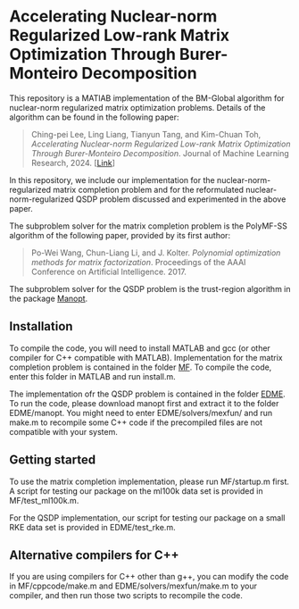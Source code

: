 # Accelerating Nuclear-norm Regularized Low-rank Matrix Optimization Through Burer-Monteiro Decomposition

This repository is a MATlAB implementation of the BM-Global algorithm for nuclear-norm regularized matrix optimization problems.
Details of the algorithm can be found in the following paper:
>  Ching-pei Lee, Ling Liang, Tianyun Tang, and Kim-Chuan Toh, *Accelerating Nuclear-norm Regularized Low-rank Matrix Optimization Through Burer-Monteiro Decomposition*. Journal
of Machine Learning Research, 2024. [[Link](https://arxiv.org/abs/2204.14067)]

In this repository, we include our implementation for the nuclear-norm-regularized matrix completion problem and for the reformulated nuclear-norm-regularized QSDP problem discussed and experimented in the above paper.

The subproblem solver for the matrix completion problem is the PolyMF-SS algorithm of the following paper, provided by its first author:
> Po-Wei Wang, Chun-Liang Li, and J. Kolter. *Polynomial optimization methods for matrix factorization*. Proceedings of the AAAI Conference on Artificial Intelligence. 2017.

The subproblem solver for the QSDP problem is the trust-region algorithm in the package [Manopt](https://github.com/NicolasBoumal/manopt).

## Installation
To compile the code, you will need to install MATLAB and gcc (or other compiler for C++ compatible with MATLAB).
Implementation for the matrix completion problem is contained in the folder [MF](https://www.github.com/leepei/BM-Global/MF).
To compile the code, enter this folder in MATLAB and run install.m.

The implementation ofr the QSDP problem is contained in the folder [EDME](https://www.github.com/leepei/BM-Global/EDME).
To run the code, please download manopt first and extract it to the folder EDME/manopt.
You might need to enter EDME/solvers/mexfun/ and run make.m to recompile some C++ code if the precompiled files are not compatible with your system.

## Getting started
To use the matrix completion implementation, please run MF/startup.m first.
A script for testing our package on the ml100k data set is provided in MF/test_ml100k.m.

For the QSDP implementation,
our script for testing our package on a small RKE data set is provided in EDME/test_rke.m.

## Alternative compilers for C++
If you are using compilers for C++ other than g++, you can modify the code in MF/cppcode/make.m and EDME/solvers/mexfun/make.m to your compiler, and then run those two scripts to recompile the code.
